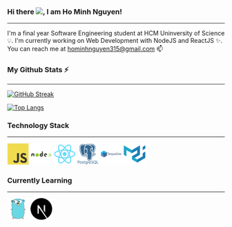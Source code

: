 ### Hi there <img src="https://raw.githubusercontent.com/MartinHeinz/MartinHeinz/master/wave.gif" width="30px">, I am Ho Minh Nguyen!

---

I'm a final year Software Engineering student at HCM Uninversity of Science 💡. I'm currently working on Web Development with NodeJS and ReactJS ✨. You can reach me at hominhnguyen315@gmail.com 📫

### My Github Stats ⚡

---

[![GitHub Streak](https://github-readme-streak-stats.herokuapp.com/?user=nguyen315)](https://git.io/streak-stats)

[![Top Langs](https://github-readme-stats.vercel.app/api/top-langs/?username=nguyen315&layout=compact)](https://github.com/anuraghazra/github-readme-stats)

### Technology Stack

---

<img src="https://github.com/devicons/devicon/blob/master/icons/javascript/javascript-original.svg" width=50 height=50/> <img src="https://github.com/devicons/devicon/blob/master/icons/nodejs/nodejs-original-wordmark.svg" width=50 height=50/> <img src="https://github.com/devicons/devicon/blob/master/icons/react/react-original.svg" width=50 height=50/> <img src="https://github.com/devicons/devicon/blob/master/icons/postgresql/postgresql-plain-wordmark.svg" width=50 height=50/> 
 <img src="https://github.com/devicons/devicon/blob/master/icons/sequelize/sequelize-original-wordmark.svg" width=50 height=50/> <img src="https://github.com/devicons/devicon/blob/master/icons/materialui/materialui-original.svg" width=50 height=50/> 

### Currently Learning

---

<img src="https://github.com/devicons/devicon/blob/master/icons/go/go-original.svg" width=50 height=50/> <img src="https://github.com/devicons/devicon/blob/master/icons/nextjs/nextjs-original.svg" width=50 height=50/>
